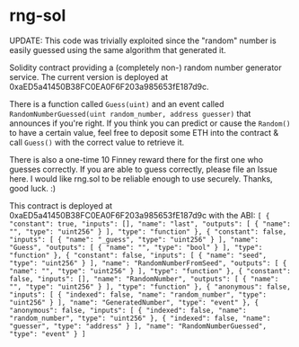 # rng-sol

UPDATE: This code was trivially exploited since the "random" number is easily guessed using the same algorithm that generated it.

Solidity contract providing a (completely non-) random number generator service. The current version is deployed at 0xaED5a41450B38FC0EA0F6F203a985653fE187d9c.

There is a function called `Guess(uint)` and an event called `RandomNumberGuessed(uint random_number, address guesser)` that announces if you're right. If you think you can predict or cause the `Random()` to have a certain value, feel free to deposit some ETH into the contract & call `Guess()` with the correct value to retrieve it.

There is also a one-time 10 Finney reward there for the first one who guesses correctly. If you are able to guess correctly, please file an Issue here. I would like rng.sol to be reliable enough to use securely. Thanks, good luck. :)


This contract is deployed at 0xaED5a41450B38FC0EA0F6F203a985653fE187d9c with the ABI:
`
[
    {
        "constant": true,
        "inputs": [],
        "name": "last",
        "outputs": [
            {
                "name": "",
                "type": "uint256"
            }
        ],
        "type": "function"
    },
    {
        "constant": false,
        "inputs": [
            {
                "name": "_guess",
                "type": "uint256"
            }
        ],
        "name": "Guess",
        "outputs": [
            {
                "name": "",
                "type": "bool"
            }
        ],
        "type": "function"
    },
    {
        "constant": false,
        "inputs": [
            {
                "name": "seed",
                "type": "uint256"
            }
        ],
        "name": "RandomNumberFromSeed",
        "outputs": [
            {
                "name": "",
                "type": "uint256"
            }
        ],
        "type": "function"
    },
    {
        "constant": false,
        "inputs": [],
        "name": "RandomNumber",
        "outputs": [
            {
                "name": "",
                "type": "uint256"
            }
        ],
        "type": "function"
    },
    {
        "anonymous": false,
        "inputs": [
            {
                "indexed": false,
                "name": "random_number",
                "type": "uint256"
            }
        ],
        "name": "GeneratedNumber",
        "type": "event"
    },
    {
        "anonymous": false,
        "inputs": [
            {
                "indexed": false,
                "name": "random_number",
                "type": "uint256"
            },
            {
                "indexed": false,
                "name": "guesser",
                "type": "address"
            }
        ],
        "name": "RandomNumberGuessed",
        "type": "event"
    }
]
`
